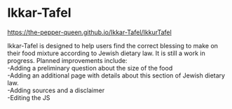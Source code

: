 # Ikkar-Tafel

https://the-pepper-queen.github.io/Ikkar-Tafel/IkkurTafel

Ikkar-Tafel is designed to help users find the correct blessing to make on their food mixture according to Jewish dietary law. 
It is still a work in progress. Planned improvements include:  
-Adding a preliminary question about the size of the food  
-Adding an additional page with details about this section of Jewish dietary law.  
-Adding sources and a disclaimer  
-Editing the JS  
